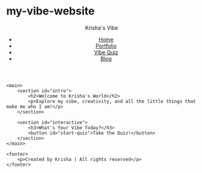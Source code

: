 # my-vibe-website
<!DOCTYPE html>
<html lang="en">
<head>
    <meta charset="UTF-8">
    <meta name="viewport" content="width=device-width, initial-scale=1.0">
    <title>Krisha's Vibe</title>
    <link rel="stylesheet" href="styles.css"> <!-- Linking CSS -->
</head>
<body>
    <header>
        <nav>
            <div class="logo">Krisha's Vibe</div>
            <ul>
                <li><a href="#home">Home</a></li>
                <li><a href="#portfolio">Portfolio</a></li>
                <li><a href="#vibe-quiz">Vibe Quiz</a></li>
                <li><a href="#blog">Blog</a></li>
            </ul>
        </nav>
    </header>

    <main>
        <section id="intro">
            <h2>Welcome to Krisha's World</h2>
            <p>Explore my vibe, creativity, and all the little things that make me who I am!</p>
        </section>

        <section id="interactive">
            <h3>What's Your Vibe Today?</h3>
            <button id="start-quiz">Take the Quiz!</button>
        </section>
    </main>

    <footer>
        <p>Created by Krisha | All rights reserved</p>
    </footer>
</body>
</html>

